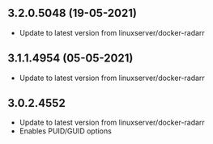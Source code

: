 
## 3.2.0.5048 (19-05-2021)
- Update to latest version from linuxserver/docker-radarr

## 3.1.1.4954 (05-05-2021)
- Update to latest version from linuxserver/docker-radarr

## 3.0.2.4552
- Update to latest version from linuxserver/docker-radarr
- Enables PUID/GUID options
